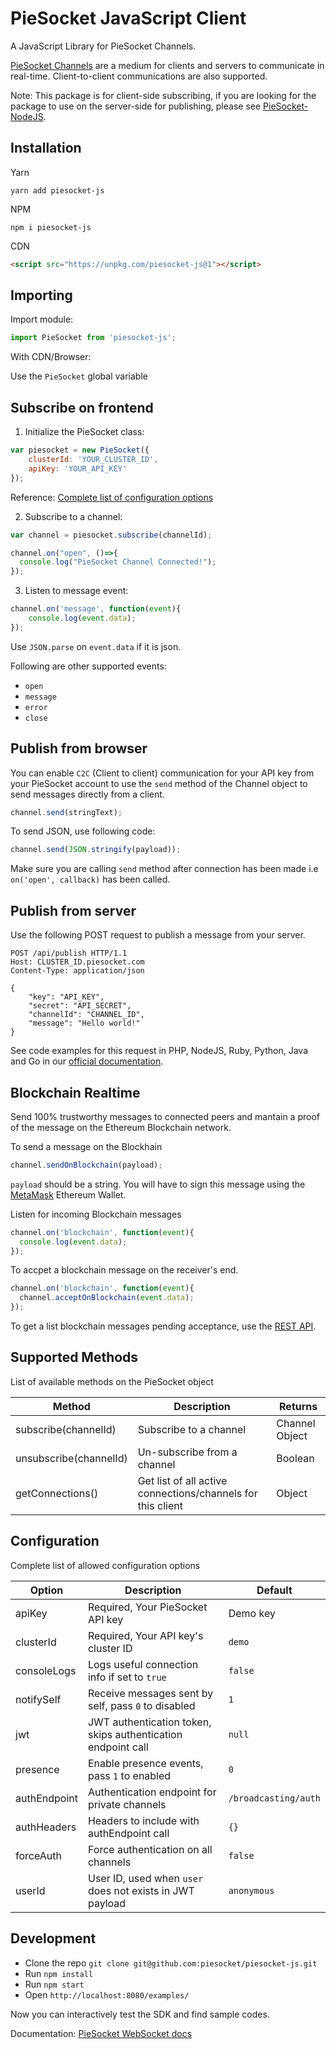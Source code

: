 # PieSocket JavaScript Client

A JavaScript Library for PieSocket Channels.

[PieSocket Channels](https://www.piesocket.com/blog/channels/) are a medium for clients and servers to communicate in real-time. Client-to-client communications are also supported.

Note: This package is for client-side subscribing, if you are looking for the package to use on the server-side for publishing, please see [PieSocket-NodeJS](https://github.com/piesocket/piesocket-nodejs).
## Installation

Yarn
```
yarn add piesocket-js
```

NPM
```
npm i piesocket-js
```

CDN
```html
<script src="https://unpkg.com/piesocket-js@1"></script>
```

## Importing

Import module:

```javascript
import PieSocket from 'piesocket-js';
```

With CDN/Browser:


Use the `PieSocket` global variable

## Subscribe on frontend 

1. Initialize the PieSocket class:
```javascript
var piesocket = new PieSocket({
    clusterId: 'YOUR_CLUSTER_ID',
    apiKey: 'YOUR_API_KEY'
});
```

Reference: [Complete list of configuration options](https://github.com/piesocket/piesocket-js#configuration)


2. Subscribe to a channel:
```javascript
var channel = piesocket.subscribe(channelId); 

channel.on("open", ()=>{
  console.log("PieSocket Channel Connected!");
});
```


3. Listen to message event:
```javascript
channel.on('message', function(event){
    console.log(event.data);
});
```
Use `JSON.parse` on `event.data` if it is json.

Following are other supported events:
  - `open`
  - `message`
  - `error`
  - `close`

## Publish from browser

You can enable `C2C` (Client to client) communication for your API key from your PieSocket account to use the `send` method of the Channel object to send messages directly from a client.
```javascript
channel.send(stringText);
```

To send JSON, use following code:
```javascript
channel.send(JSON.stringify(payload));
```

Make sure you are calling `send` method after connection has been made i.e `on('open', callback)` has been called.

## Publish from server
Use the following POST request to publish a message from your server.

```
POST /api/publish HTTP/1.1
Host: CLUSTER_ID.piesocket.com
Content-Type: application/json

{
    "key": "API_KEY",
    "secret": "API_SECRET",
    "channelId": "CHANNEL_ID",
    "message": "Hello world!"
}
```
See code examples for this request in PHP, NodeJS, Ruby, Python, Java and Go in our [official documentation](https://www.piesocket.com/docs/3.0/overview).

## Blockchain Realtime
Send 100% trustworthy messages to connected peers and mantain a proof of the message on the Ethereum Blockchain network. 

To send a message on the Blockhain
```javascript
channel.sendOnBlockchain(payload);
```
`payload` should be a string. 
You will have to sign this message using the [MetaMask](https://metamask.io/download) Ethereum Wallet.

Listen for incoming Blockchain messages
```javascript
channel.on('blockchain', function(event){
  console.log(event.data);
});
```

To accpet a blockchain message on the receiver's end.
```javascript
channel.on('blockchain', function(event){
  channel.acceptOnBlockchain(event.data);
});
```

To get a list blockchain messages pending acceptance, use the [REST API](https://www.piesocket.com/docs/3.0/rest-api).

## Supported Methods
List of available methods on the PieSocket object

| Method                | Description                                     | Returns  |
| ----------------------------- | ----------------------------------------------------------------------------- | -------------- |
| subscribe(channelId)    | Subscribe to a channel                       |  Channel Object |
| unsubscribe(channelId)  | Un-subscribe from a channel                  |  Boolean |
| getConnections()        | Get list of all active connections/channels for this client | Object |




## Configuration
Complete list of allowed configuration options

| Option                | Description                                     | Default  |
| ----------------------------- | ----------------------------------------------------------------------------- | -------------- |
| apiKey             | Required, Your PieSocket API key                |  Demo key |
| clusterId          | Required, Your API key's cluster ID                       |  `demo` |
| consoleLogs        | Logs useful connection info if set to `true`                       |  `false` |
| notifySelf        | Receive messages sent by self, pass `0` to disabled                        |  `1` |
| jwt        | JWT authentication token, skips authentication endpoint call                        |  `null` |
| presence        | Enable presence events, pass `1` to enabled                     |  `0` |
| authEndpoint        | Authentication endpoint for private channels                     |  `/broadcasting/auth` |
| authHeaders        | Headers to include with authEndpoint call                   |  `{}` |
| forceAuth        | Force authentication on all channels                    |  `false` |
| userId        | User ID, used when `user` does not exists in JWT payload     |  `anonymous` |

  
## Development
- Clone the repo `git clone git@github.com:piesocket/piesocket-js.git`
- Run `npm install`
- Run `npm start`
- Open `http://localhost:8080/examples/`

Now you can interactively test the SDK and find sample codes.


Documentation: [PieSocket WebSocket docs](https://piesocket.com/docs)